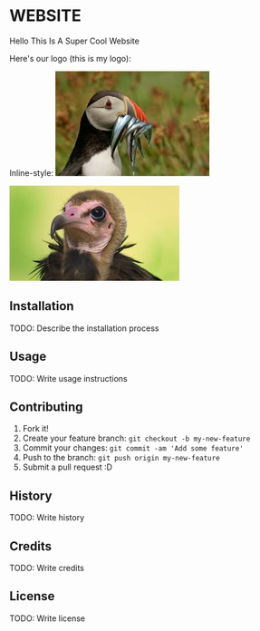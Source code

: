 
# WEBSITE

Hello This Is A Super Cool Website

Here's our logo (this is my logo):

Inline-style: 
![penguin](penguin.jpeg " this is a penguin") 

![bird](bird.jpeg "this is a bird")

## Installation

TODO: Describe the installation process

## Usage

TODO: Write usage instructions

## Contributing

1. Fork it!
2. Create your feature branch: `git checkout -b my-new-feature`
3. Commit your changes: `git commit -am 'Add some feature'`
4. Push to the branch: `git push origin my-new-feature`
5. Submit a pull request :D

## History

TODO: Write history

## Credits

TODO: Write credits

## License

TODO: Write license